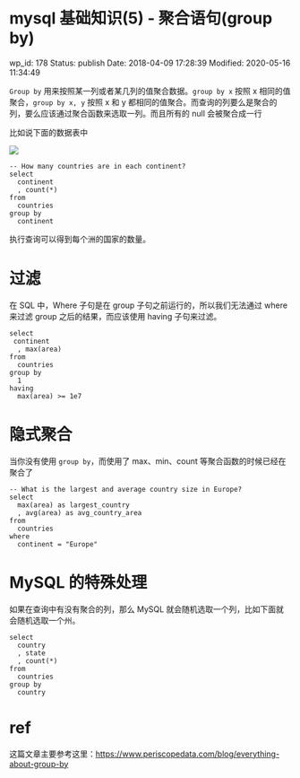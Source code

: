 # mysql 基础知识(5) - 聚合语句(group by)


wp_id: 178
Status: publish
Date: 2018-04-09 17:28:39
Modified: 2020-05-16 11:34:49


`Group by` 用来按照某一列或者某几列的值聚合数据。`group by x` 按照 x 相同的值聚合，`group by x, y` 按照 x 和 y 都相同的值聚合。而查询的列要么是聚合的列，要么应该通过聚合函数来选取一列。而且所有的 null 会被聚合成一行

比如说下面的数据表中

![](https://daks2k3a4ib2z.cloudfront.net/589e47d231ee752554896f1f/58dc686fb5bd4cf41639ef71_Screen%20Shot%202017-03-29%20at%207.07.17%20PM.png)

```
-- How many countries are in each continent?
select
  continent
  , count(*)
from 
  countries
group by 
  continent
```

执行查询可以得到每个洲的国家的数量。

# 过滤

在 SQL 中，Where 子句是在 group 子句之前运行的，所以我们无法通过 where 来过滤 group 之后的结果，而应该使用 having 子句来过滤。

```
select
 continent
  , max(area)
from 
  countries
group by 
  1
having
  max(area) >= 1e7
```

# 隐式聚合

当你没有使用 `group by`，而使用了 max、min、count 等聚合函数的时候已经在聚合了

```
-- What is the largest and average country size in Europe?
select
  max(area) as largest_country
  , avg(area) as avg_country_area
from 
  countries
where 
  continent = "Europe"
```

# MySQL 的特殊处理

如果在查询中有没有聚合的列，那么 MySQL 就会随机选取一个列，比如下面就会随机选取一个州。

```
select 
  country
  , state
  , count(*)
from
  countries
group by 
  country
```

# ref

这篇文章主要参考这里：https://www.periscopedata.com/blog/everything-about-group-by